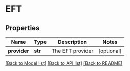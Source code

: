 # EFT


## Properties
Name | Type | Description | Notes
------------ | ------------- | ------------- | -------------
**provider** | **str** | The EFT provider | [optional] 

[[Back to Model list]](../README.md#documentation-for-models) [[Back to API list]](../README.md#documentation-for-api-endpoints) [[Back to README]](../README.md)


